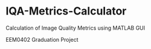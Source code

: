 # IQA-Metrics-Calculator
Calculation of Image Quality Metrics using MATLAB GUI

EEM0402 Graduation Project
